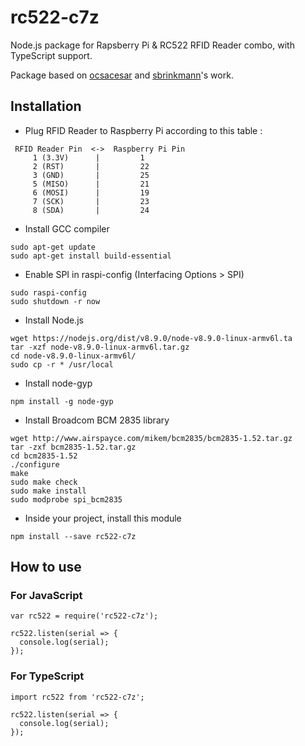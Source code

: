 # rc522-c7z
Node.js package for Rapsberry Pi & RC522 RFID Reader combo, with TypeScript support.

Package based on [ocsacesar](https://github.com/ocsacesar/rc522) and [sbrinkmann](https://github.com/sbrinkmann/rc522-rfid)'s work.

## Installation
- Plug RFID Reader to Raspberry Pi according to this table :
```
 RFID Reader Pin  <->  Raspberry Pi Pin 
     1 (3.3V)      |         1           
     2 (RST)       |         22          
     3 (GND)       |         25          
     5 (MISO)      |         21          
     6 (MOSI)      |         19          
     7 (SCK)       |         23          
     8 (SDA)       |         24          
```

- Install GCC compiler
```
sudo apt-get update
sudo apt-get install build-essential
```

- Enable SPI in raspi-config (Interfacing Options > SPI)
```
sudo raspi-config
sudo shutdown -r now
```

- Install Node.js
```
wget https://nodejs.org/dist/v8.9.0/node-v8.9.0-linux-armv6l.ta
tar -xzf node-v8.9.0-linux-armv6l.tar.gz
cd node-v8.9.0-linux-armv6l/
sudo cp -r * /usr/local
```

- Install node-gyp 
```
npm install -g node-gyp
```

- Install Broadcom BCM 2835 library
```
wget http://www.airspayce.com/mikem/bcm2835/bcm2835-1.52.tar.gz
tar -zxf bcm2835-1.52.tar.gz
cd bcm2835-1.52
./configure
make
sudo make check
sudo make install
sudo modprobe spi_bcm2835
```

- Inside your project, install this module
```
npm install --save rc522-c7z
```

## How to use 
### For JavaScript
```
var rc522 = require('rc522-c7z');

rc522.listen(serial => {
  console.log(serial);
});
```

### For TypeScript
```
import rc522 from 'rc522-c7z';

rc522.listen(serial => {
  console.log(serial);
});
```
